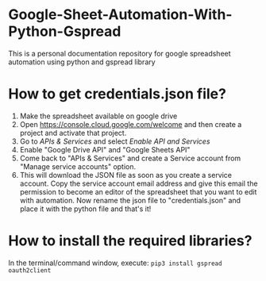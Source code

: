 # Google-Sheet-Automation-With-Python-Gspread
This is a personal documentation repository for google spreadsheet automation using python and gspread library
# How to get credentials.json file?
1. Make the spreadsheet available on google drive
2. Open https://console.cloud.google.com/welcome and then create a project and activate that project.
3. Go to *APIs & Services* and select *Enable API and Services*
4. Enable "Google Drive API" and "Google Sheets API"
5. Come back to "APIs & Services" and create a Service account from "Manage service accounts" option.
6. This will download the JSON file as soon as you create a service account. Copy the service account email address and give this email the permission to become an editor of the spreadsheet that you want to edit with automation. 
Now rename the json file to "credentials.json" and place it with the python file and that's it!
# How to install the required libraries?
In the terminal/command window, execute:
<code>pip3 install gspread oauth2client</code>
